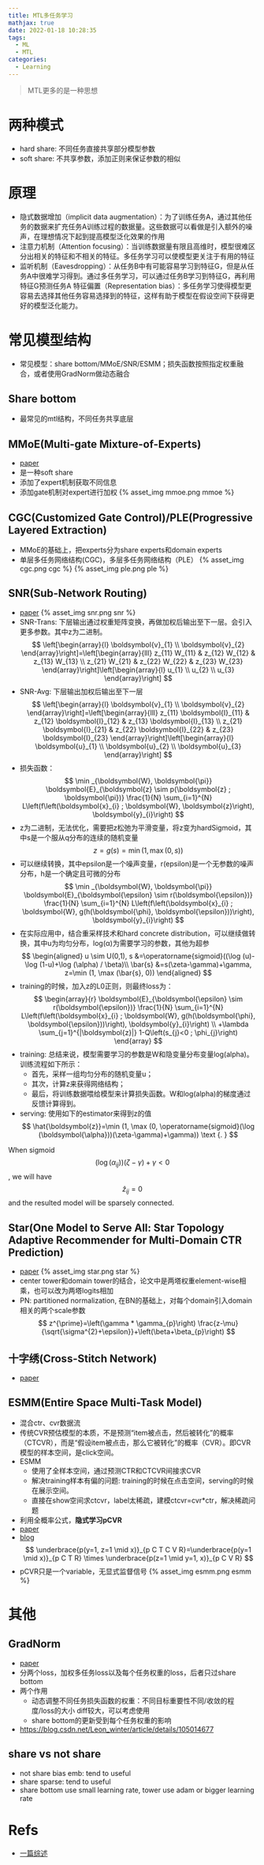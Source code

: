 ```yaml
---
title: MTL多任务学习
mathjax: true
date: 2022-01-18 10:28:35
tags:
  - ML
  - MTL
categories:
  - Learning
---
```


> MTL更多的是一种思想

# 两种模式
- hard share: 不同任务直接共享部分模型参数
- soft share: 不共享参数，添加正则来保证参数的相似

<!-- more -->
# 原理
- 隐式数据增加（implicit data augmentation）：为了训练任务A，通过其他任务的数据来扩充任务A训练过程的数据量。这些数据可以看做是引入额外的噪声，在理想情况下起到提高模型泛化效果的作用
- 注意力机制（Attention focusing）：当训练数据量有限且高维时，模型很难区分出相关的特征和不相关的特征。多任务学习可以使模型更关注于有用的特征
- 监听机制（Eavesdropping）：从任务B中有可能容易学习到特征G，但是从任务A中很难学习得到。通过多任务学习，可以通过任务B学习到特征G，再利用特征G预测任务A
特征偏置（Representation bias）：多任务学习使得模型更容易去选择其他任务容易选择到的特征，这样有助于模型在假设空间下获得更好的模型泛化能力。

# 常见模型结构
- 常见模型：share bottom/MMoE/SNR/ESMM；损失函数按照指定权重融合，或者使用GradNorm做动态融合

## Share bottom
- 最常见的mtl结构，不同任务共享底层

## MMoE(Multi-gate Mixture-of-Experts)
- [paper](https://dl.acm.org/doi/pdf/10.1145/3219819.3220007)
- 是一种soft share
- 添加了expert机制获取不同信息
- 添加gate机制对expert进行加权
{% asset_img mmoe.png mmoe %}

## CGC(Customized Gate Control)/PLE(Progressive Layered Extraction)
- MMoE的基础上，把experts分为share experts和domain experts
- 单层多任务网络结构(CGC)，多层多任务网络结构（PLE）
{% asset_img cgc.png cgc %}
{% asset_img ple.png ple %}

## SNR(Sub-Network Routing)
- [paper](https://ojs.aaai.org//index.php/AAAI/article/view/3788)
{% asset_img snr.png snr %}
- SNR-Trans: 下层输出通过权重矩阵变换，再做加权后输出至下一层。会引入更多参数。其中z为二进制。
$$
\left[\begin{array}{l}
\boldsymbol{v}_{1} \\
\boldsymbol{v}_{2}
\end{array}\right]=\left[\begin{array}{lll}
z_{11} W_{11} & z_{12} W_{12} & z_{13} W_{13} \\
z_{21} W_{21} & z_{22} W_{22} & z_{23} W_{23}
\end{array}\right]\left[\begin{array}{l}
u_{1} \\
u_{2} \\
u_{3}
\end{array}\right]
$$
- SNR-Avg: 下层输出加权后输出至下一层
$$
\left[\begin{array}{l}
\boldsymbol{v}_{1} \\
\boldsymbol{v}_{2}
\end{array}\right]=\left[\begin{array}{lll}
z_{11} \boldsymbol{I}_{11} & z_{12} \boldsymbol{I}_{12} & z_{13} \boldsymbol{I}_{13} \\
z_{21} \boldsymbol{I}_{21} & z_{22} \boldsymbol{I}_{22} & z_{23} \boldsymbol{I}_{23}
\end{array}\right]\left[\begin{array}{l}
\boldsymbol{u}_{1} \\
\boldsymbol{u}_{2} \\
\boldsymbol{u}_{3}
\end{array}\right]
$$
- 损失函数：
$$
\min _{\boldsymbol{W}, \boldsymbol{\pi}} \boldsymbol{E}_{\boldsymbol{z} \sim p(\boldsymbol{z} ; \boldsymbol{\pi})} \frac{1}{N} \sum_{i=1}^{N} L\left(f\left(\boldsymbol{x}_{i} ; \boldsymbol{W}, \boldsymbol{z}\right), \boldsymbol{y}_{i}\right)
$$
- z为二进制，无法优化，需要把z松弛为平滑变量，将z变为hardSigmoid，其中s是一个服从q分布的连续的随机变量
$$
z=g(s)=\min (1, \max (0, s))
$$
- 可以继续转换，其中epsilon是一个噪声变量，r(epsilon)是一个无参数的噪声分布，h是一个确定且可微的分布
$$
\min _{\boldsymbol{W}, \boldsymbol{\pi}} \boldsymbol{E}_{\boldsymbol{\epsilon} \sim r(\boldsymbol{\epsilon})} \frac{1}{N} \sum_{i=1}^{N} L\left(f\left(\boldsymbol{x}_{i} ; \boldsymbol{W}, g(h(\boldsymbol{\phi}, \boldsymbol{\epsilon}))\right), \boldsymbol{y}_{i}\right)
$$
- 在实际应用中，结合重采样技术和hard concrete distribution，可以继续做转换，其中u为均匀分布，log(α)为需要学习的参数，其他为超参
$$
\begin{aligned}
u \sim U(0,1), s &=\operatorname{sigmoid}((\log (u)-\log (1-u)+\log (\alpha) / \beta)\\
\bar{s} &=s(\zeta-\gamma)+\gamma, z=\min (1, \max (\bar{s}, 0))
\end{aligned}
$$
- training的时候，加入z的L0正则，则最终loss为：
$$
\begin{array}{r}
\boldsymbol{E}_{\boldsymbol{\epsilon} \sim r(\boldsymbol{\epsilon})} \frac{1}{N} \sum_{i=1}^{N} L\left(f\left(\boldsymbol{x}_{i} ; \boldsymbol{W}, g(h(\boldsymbol{\phi}, \boldsymbol{\epsilon}))\right), \boldsymbol{y}_{i}\right) \\
+\lambda \sum_{j=1}^{|\boldsymbol{z}|} 1-Q\left(s_{j}<0 ; \phi_{j}\right)
\end{array}
$$
- training: 总结来说，模型需要学习的参数是W和隐变量分布变量log(alpha)。训练流程如下所示：
  - 首先，采样一组均匀分布的随机变量u；
  - 其次，计算z来获得网络结构；
  - 最后，将训练数据喂给模型来计算损失函数。W和log(alpha)的梯度通过反馈计算得到。
- serving: 使用如下的estimator来得到z的值
$$
\hat{\boldsymbol{z}}=\min (1, \max (0, \operatorname{sigmoid}(\log (\boldsymbol{\alpha}))(\zeta-\gamma)+\gamma)) \text {. }
$$

When sigmoid $$\left(\log \left(\alpha_{i j}\right)\right)(\zeta-\gamma)+\gamma<0$$, we will have $$\hat{z}_{i j}=0$$ and the resulted model will be sparsely connected.

## Star(One Model to Serve All: Star Topology Adaptive Recommender for Multi-Domain CTR Prediction)
- [paper](https://arxiv.org/abs/2101.11427)
{% asset_img star.png star %}
- center tower和domain tower的结合，论文中是两塔权重element-wise相乘，也可以改为两塔logits相加
- PN: partitioned normalization, 在BN的基础上，对每个domain引入domain相关的两个scale参数
$$
z^{\prime}=\left(\gamma * \gamma_{p}\right) \frac{z-\mu}{\sqrt{\sigma^{2}+\epsilon}}+\left(\beta+\beta_{p}\right)
$$

## 十字绣(Cross-Stitch Network)
- [paper](https://arxiv.org/pdf/1604.03539.pdf)

## ESMM(Entire Space Multi-Task Model)
- 混合ctr、cvr数据流
- 传统CVR预估模型的本质，不是预测“item被点击，然后被转化”的概率（CTCVR），而是“假设item被点击，那么它被转化”的概率（CVR）。即CVR模型的样本空间，是click空间。
- ESMM
  - 使用了全样本空间，通过预测CTR和CTCVR间接求CVR
  - 解决training样本有偏的问题: training的时候在点击空间，serving的时候在展示空间。
  - 直接在show空间求ctcvr，label太稀疏，建模ctcvr=cvr*ctr，解决稀疏问题
- 利用全概率公式，**隐式学习pCVR**
- [paper](https://arxiv.org/pdf/1804.07931.pdf)
- [blog](https://zhuanlan.zhihu.com/p/57481330)
$$
\underbrace{p(y=1, z=1 \mid x)}_{p C T C V R}=\underbrace{p(y=1 \mid x)}_{p C T R} \times \underbrace{p(z=1 \mid y=1, x)}_{p C V R}
$$
- pCVR只是一个variable，无显式监督信号
{% asset_img esmm.png esmm %}

# 其他
## GradNorm
- [paper](https://openreview.net/pdf?id=H1bM1fZCW)
- 分两个loss，加权多任务loss以及每个任务权重的loss，后者只过share bottom
- 两个作用
  - 动态调整不同任务损失函数的权重：不同目标重要性不同/收敛的程度/loss的大小 diff较大，可以考虑使用
  - share bottom的更新受到每个任务权重的影响
- https://blog.csdn.net/Leon_winter/article/details/105014677

## share vs not share
- not share bias emb: tend to useful
- share sparse: tend to useful
- share bottom use small learning rate, tower use adam or bigger learning rate

# Refs
- [一篇综述](https://blog.nowcoder.net/n/8a9d69d063c546b291a3c9a5091cfbbe)
